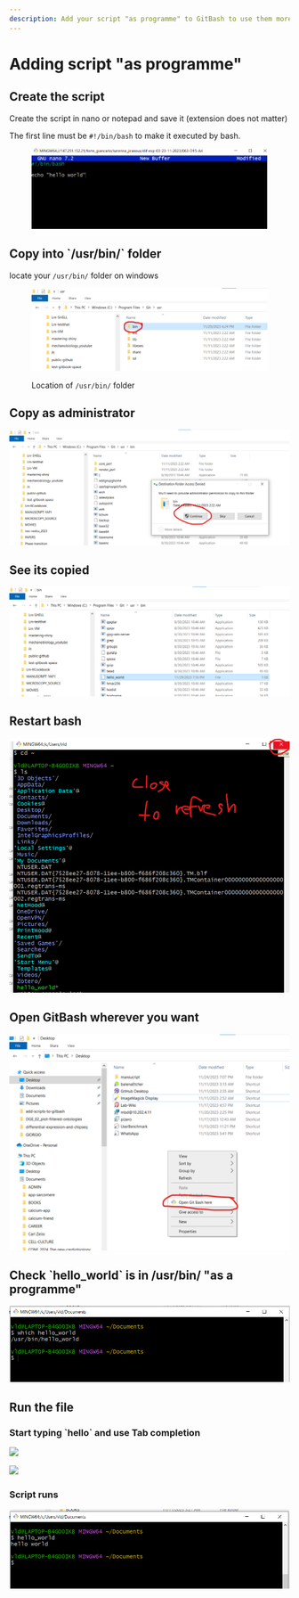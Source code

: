 ```yaml
---
description: Add your script "as programme" to GitBash to use them more conveniently
---
```


# Adding script "as programme"

## Create the script

Create the script in nano or notepad and save it (extension does not matter)

The first line must be `#!/bin/bash` to make it executed by bash.&#x20;

<figure><img src="../.gitbook/assets/programme.png" alt=""><figcaption></figcaption></figure>

## Copy into \`/usr/bin/\` folder

locate your `/usr/bin/` folder on windows

<figure><img src="../.gitbook/assets/image.png" alt=""><figcaption><p>Location of <code>/usr/bin/</code> folder </p></figcaption></figure>

## Copy as administrator

![](../.gitbook/assets/confirm-copy.png)

## See its copied

![](../.gitbook/assets/file-copied.png)

## Restart bash

![](../.gitbook/assets/close-to-refresh.png)

## Open GitBash wherever you want

![](../.gitbook/assets/open-gitbash.png)

## Check \`hello\_world\` is in /usr/bin/ "as a programme"

![](../.gitbook/assets/check-it-is-there.png)

## Run the file

### Start typing \`hello\` and use Tab completion

![](../.gitbook/assets/hello\_tab-to-complete.png)

![](../.gitbook/assets/hello\_world.png)

### Script runs

![](../.gitbook/assets/script-is-working.png)

